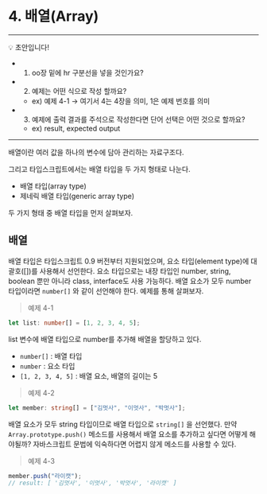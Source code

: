 # 4. 배열(Array)

---

💡 초안입니다!

- 1. oo장 밑에 hr 구분선을 넣을 것인가요?
- 2. 예제는 어떤 식으로 작성 할까요?
  - ex) 예제 4-1 → 여기서 4는 4장을 의미, 1은 예제 번호를 의미
- 3. 예제에 출력 결과를 주석으로 작성한다면 단어 선택은 어떤 것으로 할까요?
  - ex) result, expected output

---

배열이란 여러 값을 하나의 변수에 담아 관리하는 자료구조다.

그리고 타입스크립트에서는 배열 타입을 두 가지 형태로 나눈다.

- 배열 타입(array type)
- 제네릭 배열 타입(generic array type)

두 가지 형태 중 배열 타입을 먼저 살펴보자.

## 배열

배열 타입은 타입스크립트 0.9 버전부터 지원되었으며, 요소 타입(element type)에 대괄호([])를 사용해서 선언한다. 요소 타입으로는 내장 타입인 number, string, boolean 뿐만 아니라 class, interface도 사용 가능하다. 배열 요소가 모두 number 타입이라면 `number[]` 와 같이 선언해야 한다. 예제를 통해 살펴보자.

> 예제 4-1

```ts
let list: number[] = [1, 2, 3, 4, 5];
```

list 변수에 배열 타입으로 number를 추가해 배열을 할당하고 있다.

- `number[]` : 배열 타입
- `number` : 요소 타입
- `[1, 2, 3, 4, 5]` : 배열 요소, 배열의 길이는 5

> 예제 4-2

```ts
let member: string[] = ["김멋사", "이멋사", "박멋사"];
```

배열 요소가 모두 string 타입이므로 배열 타입으로 `string[]` 을 선언했다. 만약`Array.prototype.push()` 메소드를 사용해서 배열 요소를 추가하고 싶다면 어떻게 해야될까? 자바스크립트 문법에 익숙하다면 어렵지 않게 메소드를 사용할 수 있다.

> 예제 4-3

```ts
member.push("라이캣");
// result: [ '김멋사', '이멋사', '박멋사', '라이캣' ]
```
